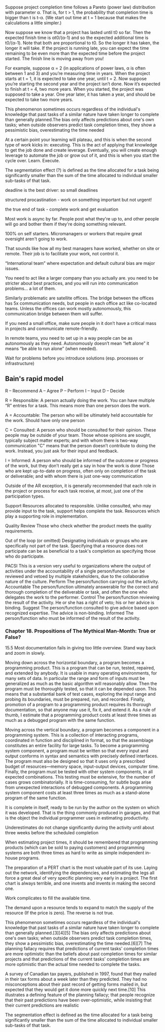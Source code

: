 Suppose project completion time follows a Pareto (power law) distribution with parameter α. That is, for t > 1, the probability that completion time is bigger than t is t-α. (We start out time at t = 1 because that makes the calculations a little simpler.)

Now suppose we know that a project has lasted until t0 so far. Then the expected finish time is αt0/(α-1) and so the expected additional time is t0/(α-1). Note that both are proportional to t0. So the longer it has taken, the longer it will take. If the project is running late, you can expect the time remaining to be even more than the expected time before the project started. The finish line is moving away from you!

For example, suppose α = 2 (in applications of power laws, α is often between 1 and 3) and you’re measuring time in years. When the project starts at t = 1, it is expected to take one year, until t = 2. Now suppose you’re starting the second year and the project isn’t done. Now it’s expected to finish at t = 4, two more years. When you started, the project was supposed to take a year. One year later, it has taken a year, and should be expected to take two more years.

This phenomenon sometimes occurs regardless of the individual's knowledge that past tasks of a similar nature have taken longer to complete than generally planned.The bias only affects predictions about one's own tasks; when outside observers predict task completion times, they show a pessimistic bias, overestimating the time needed

 At a certain point your learning will plateau, and this is when the second type of work kicks in: executing. This is the act of applying that knowledge to get the job done and create leverage. Eventually, you will create enough leverage to automate the job or grow out of it, and this is when you start the cycle over. Learn. Execute.

 The segmentation effect (?) is defined as the time allocated for a task being significantly smaller than the sum of the time allocated to individual smaller sub-tasks of that task.

deadline is the best driver: so small deadlines

structured procastination - work on something important but not urgent!

the true end of task - complete work and get evaluation

Most work is async by far. People post what they're up to, and other people will go and bother them if they're doing something relevant.

100% on self starters. Micromanagers or workers that require great oversight aren't going to work.

That sounds like how all my best managers have worked, whether on site or remote. Their job is to facilitate your work, not control it.

“International team” where expectation and default cultural bias are major issues.

You need to act like a larger company than you actually are. you need to be stricter about best practices, and you will run into communication problems… a lot of them.

Similarly problematic are satellite offices. The bridge between the offices has 5x communication needs, but people in each office act like co-located teams. Unless the offices can work mostly autonomously, this communication bridge between them will suffer.

If you need a small office, make sure people in it don’t have a critical mass in projects and communicate remote-friendly.

In remote teams, you need to set up in a way people can be as autonomously as they need. Autonomously doesn’t mean “left alone” it means “be able to run alone” (when needed).

Wait for problems before you introduce solutions (esp. processes or infrastructure)

## Bain's rapid model
R – Recommend
A – Agree
P – Perform
I – Input
D – Decide


R = Responsible: A person actually doing the work. You can have multiple “R” entries for a task. This means more than one person does the work.

A = Accountable: The person who will be ultimately held accountable for the work. Should have only one person

C = Consulted: A person who should be consulted for their opinion. These people may be outside of your team.
Those whose opinions are sought, typically subject matter experts; and with whom there is two-way communication
"C" means that the person doesn’t contribute to doing the work. Instead, you just ask for their input and feedback.

I = Informed: A person who should be informed of the outcome or progress of the work, but they don’t really get a say in how the work is done
Those who are kept up-to-date on progress, often only on completion of the task or deliverable; and with whom there is just one-way communication

 Outside of the AR exception, it is generally recommended that each role in the project or process for each task receive, at most, just one of the participation types. 

Support
Resources allocated to responsible. Unlike consulted, who may provide input to the task, support helps complete the task. Resources which play a supporting role in implementation.

Quality Review
Those who check whether the product meets the quality requirements.

Out of the loop (or omitted)
Designating individuals or groups who are specifically not part of the task. Specifying that a resource does not participate can be as beneficial to a task's completion as specifying those who do participate.

 

PACSI
This is a version very useful to organizations where the output of activities under the accountability of a single person/function can be reviewed and vetoed by multiple stakeholders, due to the collaborative nature of the culture.
Perform
The person/function carrying out the activity.
Accountable
The person/function ultimately answerable for the correct and thorough completion of the deliverable or task, and often the one who delegates the work to the performer.
Control
The person/function reviewing the result of the activity. He or she has a right of veto; his or her advice is binding.
Suggest
The person/function consulted to give advice based upon recognized expertise. The advice is non-binding.
Informed
The person/function who must be informed of the result of the activity.


### Chapter 18. Propositions of The Mythical Man-Month: True or False?
15.5 Most documentation fails in giving too little overview. Stand way back and zoom in slowly.

Moving down across the horizontal boundary, a program becomes a programming product. This is a program that can be run, tested, repaired, and extended by anybody. It is usable in many operating environments, for many sets of data.
 In particular the range and form of inputs must be generalized as much as the basic algorithm will reasonably allow. Then the program must be thoroughly tested, so that it can be depended upon. This means that a substantial bank of test cases, exploring the input range and probing its boundaries, must be prepared, run, and recorded. Finally, promotion of a program to a programming product requires its thorough documentation, so that anyone may use it, fix it, and extend it. As a rule of thumb, I estimate that a programming product costs at least three times as much as a debugged program with the same function.

Moving across the vertical boundary, a program becomes a component in a programming system. This is a collection of interacting programs, coordinated in function and disciplined in format, so that the assemblage constitutes an entire facility for large tasks. To become a programming system component, a program must be written so that every input and output conforms in syntax and semantics with precisely defined interfaces. The program must also be designed so that it uses only a prescribed budget of resources—memory space, input-output devices, computer time. Finally, the program must be tested with other system components, in all expected combinations. This testing must be extensive, for the number of cases grows combinatorially. It is time-consuming, for subtle bugs arise from unexpected interactions of debugged components. A programming system component costs at least three times as much as a stand-alone program of the same function.

 It is complete in itself, ready to be run by the author on the system on which it was developed. That is the thing commonly produced in garages, and that is the object the individual programmer uses in estimating productivity.

Underestimates do not change significantly during the activity until about three weeks before the scheduled completion

When estimating project times, it should be remembered that programming products (which can be sold to paying customers) and programming systems are both three times as hard to write as simple independent in-house programs.

The preparation of a PERT chart is the most valuable part of its use. Laying out the network, identifying the dependencies, and estimating the legs all force a great deal of very specific planning very early in a project. The first chart is always terrible, and one invents and invents in making the second one.

Work complicates to fill the available time.

The demand upon a resource tends to expand to match the supply of the resource (If the price is zero). The reverse is not true.

This phenomenon sometimes occurs regardless of the individual's knowledge that past tasks of a similar nature have taken longer to complete than generally planned.[3][4][5] The bias only affects predictions about one's own tasks; when outside observers predict task completion times, they show a pessimistic bias, overestimating the time needed.[6][7] The planning fallacy requires that predictions of current tasks' completion times are more optimistic than the beliefs about past completion times for similar projects and that predictions of the current tasks' completion times are more optimistic than the actual time needed to complete the tasks.

A survey of Canadian tax payers, published in 1997, found that they mailed in their tax forms about a week later than they predicted. They had no misconceptions about their past record of getting forms mailed in, but expected that they would get it done more quickly next time.[10] This illustrates a defining feature of the planning fallacy; that people recognize that their past predictions have been over-optimistic, while insisting that their current predictions are realistic

The segmentation effect is defined as the time allocated for a task being significantly smaller than the sum of the time allocated to individual smaller sub-tasks of that task. 
